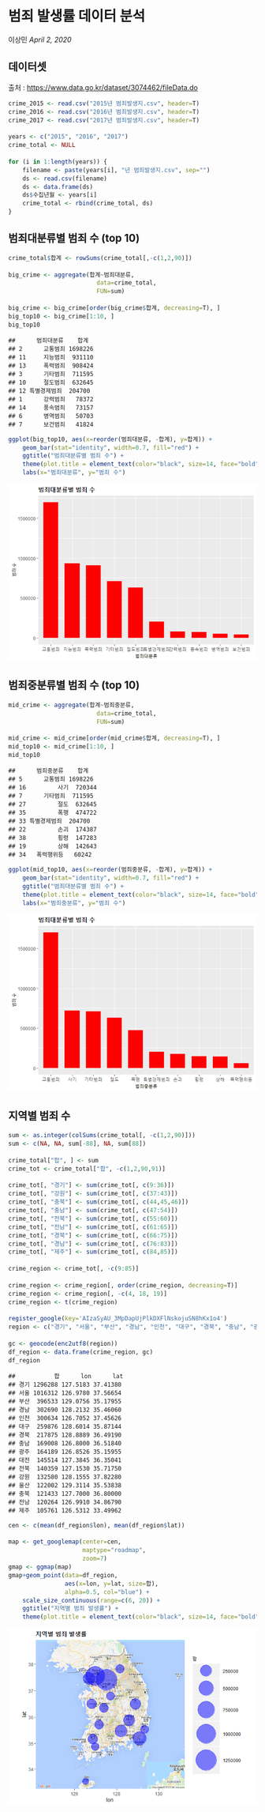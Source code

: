 범죄 발생률 데이터 분석
================
이상민
*April 2, 2020*

## 데이터셋

출처 : <https://www.data.go.kr/dataset/3074462/fileData.do>

``` r
crime_2015 <- read.csv("2015년 범죄발생지.csv", header=T)
crime_2016 <- read.csv("2016년 범죄발생지.csv", header=T)
crime_2017 <- read.csv("2017년 범죄발생지.csv", header=T)

years <- c("2015", "2016", "2017")
crime_total <- NULL

for (i in 1:length(years)) {
    filename <- paste(years[i], "년 범죄발생지.csv", sep="")
    ds <- read.csv(filename)
    ds <- data.frame(ds)
    ds$수집년월 <- years[i]
    crime_total <- rbind(crime_total, ds)
}
```

## 범죄대분류별 범죄 수 (top 10)

``` r
crime_total$합계 <- rowSums(crime_total[,-c(1,2,90)])

big_crime <- aggregate(합계~범죄대분류,
                         data=crime_total,
                         FUN=sum)

big_crime <- big_crime[order(big_crime$합계, decreasing=T), ]
big_top10 <- big_crime[1:10, ]
big_top10
```

    ##      범죄대분류    합계
    ## 2      교통범죄 1698226
    ## 11     지능범죄  931110
    ## 13     폭력범죄  908424
    ## 3      기타범죄  711595
    ## 10     절도범죄  632645
    ## 12 특별경제범죄  204700
    ## 1      강력범죄   78372
    ## 14     풍속범죄   73157
    ## 6      병역범죄   50703
    ## 7      보건범죄   41824

``` r
ggplot(big_top10, aes(x=reorder(범죄대분류, -합계), y=합계)) +
    geom_bar(stat="identity", width=0.7, fill="red") +
    ggtitle("범죄대분류별 범죄 수") +
    theme(plot.title = element_text(color="black", size=14, face="bold")) +
    labs(x="범죄대분류", y="범죄 수")
```

![](crime_rate_files/figure-gfm/unnamed-chunk-1-1.png)<!-- -->

## 범죄중분류별 범죄 수 (top 10)

``` r
mid_crime <- aggregate(합계~범죄중분류,
                         data=crime_total,
                         FUN=sum)

mid_crime <- mid_crime[order(mid_crime$합계, decreasing=T), ]
mid_top10 <- mid_crime[1:10, ]
mid_top10
```

    ##      범죄중분류    합계
    ## 5      교통범죄 1698226
    ## 16         사기  720344
    ## 7      기타범죄  711595
    ## 27         절도  632645
    ## 35         폭행  474722
    ## 33 특별경제범죄  204700
    ## 22         손괴  174387
    ## 38         횡령  147283
    ## 19         상해  142643
    ## 34   폭력행위등   60242

``` r
ggplot(mid_top10, aes(x=reorder(범죄중분류, -합계), y=합계)) +
    geom_bar(stat="identity", width=0.7, fill="red") +
    ggtitle("범죄대분류별 범죄 수") +
    theme(plot.title = element_text(color="black", size=14, face="bold")) +
    labs(x="범죄중분류", y="범죄 수")
```

![](crime_rate_files/figure-gfm/unnamed-chunk-2-1.png)<!-- -->

## 지역별 범죄 수

``` r
sum <- as.integer(colSums(crime_total[, -c(1,2,90)]))
sum <- c(NA, NA, sum[-88], NA, sum[88])

crime_total["합", ] <- sum
crime_tot <- crime_total["합", -c(1,2,90,91)]

crime_tot[, "경기"] <- sum(crime_tot[, c(9:36)])
crime_tot[, "강원"] <- sum(crime_tot[, c(37:43)])
crime_tot[, "충북"] <- sum(crime_tot[, c(44,45,46)])
crime_tot[, "충남"] <- sum(crime_tot[, c(47:54)])
crime_tot[, "전북"] <- sum(crime_tot[, c(55:60)])
crime_tot[, "전남"] <- sum(crime_tot[, c(61:65)])
crime_tot[, "경북"] <- sum(crime_tot[, c(66:75)])
crime_tot[, "경남"] <- sum(crime_tot[, c(76:83)])
crime_tot[, "제주"] <- sum(crime_tot[, c(84,85)])

crime_region <- crime_tot[, -c(9:85)]

crime_region <- crime_region[, order(crime_region, decreasing=T)]
crime_region <- crime_region[, -c(4, 18, 19)]
crime_region <- t(crime_region)

register_google(key='AIzaSyAU_3MpDapUjPlkDXFlNskojuSN8hKx1o4')
region <- c("경기", "서울", "부산", "경남", "인천", "대구", "경북", "충남", "광주", "대전", "전북", "강원", "울산", "충북", "전남", "제주")

gc <- geocode(enc2utf8(region))
df_region <- data.frame(crime_region, gc)
df_region
```

    ##           합      lon      lat
    ## 경기 1296288 127.5183 37.41380
    ## 서울 1016312 126.9780 37.56654
    ## 부산  396533 129.0756 35.17955
    ## 경남  302690 128.2132 35.46060
    ## 인천  300634 126.7052 37.45626
    ## 대구  259876 128.6014 35.87144
    ## 경북  217875 128.8889 36.49190
    ## 충남  169008 126.8000 36.51840
    ## 광주  164189 126.8526 35.15955
    ## 대전  145514 127.3845 36.35041
    ## 전북  140359 127.1530 35.71750
    ## 강원  132580 128.1555 37.82280
    ## 울산  122002 129.3114 35.53838
    ## 충북  121433 127.7000 36.80000
    ## 전남  120264 126.9910 34.86790
    ## 제주  105761 126.5312 33.49962

``` r
cen <- c(mean(df_region$lon), mean(df_region$lat))

map <- get_googlemap(center=cen,
                     maptype="roadmap",
                     zoom=7)
gmap <- ggmap(map)
gmap+geom_point(data=df_region,
                aes(x=lon, y=lat, size=합),
                alpha=0.5, col="blue") +
    scale_size_continuous(range=c(6, 20)) +
    ggtitle("지역별 범죄 발생률") +
    theme(plot.title = element_text(color="black", size=14, face="bold"))
```

![](crime_rate_files/figure-gfm/unnamed-chunk-3-1.png)<!-- -->
